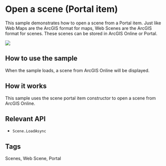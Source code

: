 # Open a scene (Portal item)

This sample demonstrates how to open a scene from a Portal item. Just like Web Maps are the ArcGIS format for maps, Web Scenes are the ArcGIS format for scenes. These scenes can be stored in ArcGIS Online or Portal. 

![](OpenScene.jpg)

## How to use the sample

When the sample loads, a scene from ArcGIS Online will be displayed. 

## How it works

This sample uses the scene portal item constructor to open a scene from ArcGIS Online.

## Relevant API

* `Scene.LoadAsync`

## Tags

Scenes, Web Scene, Portal